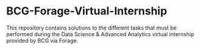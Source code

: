 # BCG-Forage-Virtual-Internship
This repository contains solutions to the different tasks that must be performed during the Data Science &amp; Advanced Analytics virtual internship provided by BCG via Forage.
